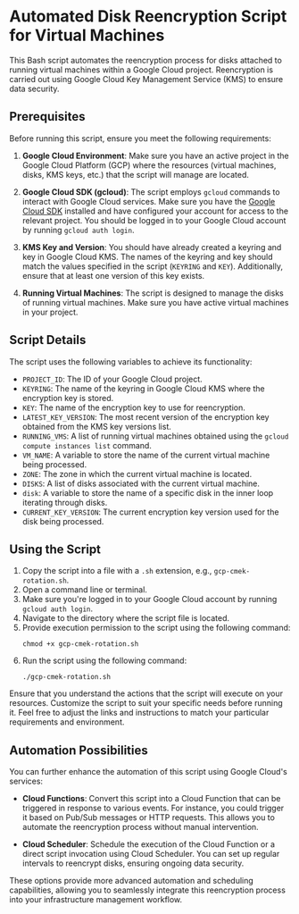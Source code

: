 
# Automated Disk Reencryption Script for Virtual Machines

This Bash script automates the reencryption process for disks attached to running virtual machines within a Google Cloud project. Reencryption is carried out using Google Cloud Key Management Service (KMS) to ensure data security.

## Prerequisites

Before running this script, ensure you meet the following requirements:

1. **Google Cloud Environment**: Make sure you have an active project in the Google Cloud Platform (GCP) where the resources (virtual machines, disks, KMS keys, etc.) that the script will manage are located.

2. **Google Cloud SDK (gcloud)**: The script employs `gcloud` commands to interact with Google Cloud services. Make sure you have the [Google Cloud SDK](https://cloud.google.com/sdk) installed and have configured your account for access to the relevant project. You should be logged in to your Google Cloud account by running `gcloud auth login`.

3. **KMS Key and Version**: You should have already created a keyring and key in Google Cloud KMS. The names of the keyring and key should match the values specified in the script (`KEYRING` and `KEY`). Additionally, ensure that at least one version of this key exists.

4. **Running Virtual Machines**: The script is designed to manage the disks of running virtual machines. Make sure you have active virtual machines in your project.

## Script Details

The script uses the following variables to achieve its functionality:

- `PROJECT_ID`: The ID of your Google Cloud project.
- `KEYRING`: The name of the keyring in Google Cloud KMS where the encryption key is stored.
- `KEY`: The name of the encryption key to use for reencryption.
- `LATEST_KEY_VERSION`: The most recent version of the encryption key obtained from the KMS key versions list.
- `RUNNING_VMS`: A list of running virtual machines obtained using the `gcloud compute instances list` command.
- `VM_NAME`: A variable to store the name of the current virtual machine being processed.
- `ZONE`: The zone in which the current virtual machine is located.
- `DISKS`: A list of disks associated with the current virtual machine.
- `disk`: A variable to store the name of a specific disk in the inner loop iterating through disks.
- `CURRENT_KEY_VERSION`: The current encryption key version used for the disk being processed.

## Using the Script

1. Copy the script into a file with a `.sh` extension, e.g., `gcp-cmek-rotation.sh`.
2. Open a command line or terminal.
3. Make sure you're logged in to your Google Cloud account by running `gcloud auth login`.
4. Navigate to the directory where the script file is located.
5. Provide execution permission to the script using the following command:
   ```
   chmod +x gcp-cmek-rotation.sh
   ```
6. Run the script using the following command:
   ```
   ./gcp-cmek-rotation.sh
   ```

Ensure that you understand the actions that the script will execute on your resources. Customize the script to suit your specific needs before running it. Feel free to adjust the links and instructions to match your particular requirements and environment.

## Automation Possibilities

You can further enhance the automation of this script using Google Cloud's services:

- **Cloud Functions**: Convert this script into a Cloud Function that can be triggered in response to various events. For instance, you could trigger it based on Pub/Sub messages or HTTP requests. This allows you to automate the reencryption process without manual intervention.

- **Cloud Scheduler**: Schedule the execution of the Cloud Function or a direct script invocation using Cloud Scheduler. You can set up regular intervals to reencrypt disks, ensuring ongoing data security.

These options provide more advanced automation and scheduling capabilities, allowing you to seamlessly integrate this reencryption process into your infrastructure management workflow.
